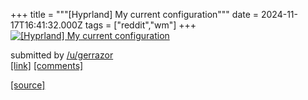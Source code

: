 +++
title = """[Hyprland] My current configuration"""
date = 2024-11-17T16:41:32.000Z
tags = ["reddit","wm"]
+++
[![[Hyprland] My current configuration](https://preview.redd.it/yxla334lph1e1.png?width=640&crop=smart&auto=webp&s=a9a62c9e137d311f098dc19f3d894aa1b361f35b "[Hyprland] My current configuration")](https://www.reddit.com/r/unixporn/comments/1gthlm0/hyprland_my_current_configuration/)

submitted by [/u/gerrazor](https://www.reddit.com/user/gerrazor)  
[\[link\]](https://i.redd.it/yxla334lph1e1.png) [\[comments\]](https://www.reddit.com/r/unixporn/comments/1gthlm0/hyprland_my_current_configuration/)

[[source]](https://www.reddit.com/r/unixporn/comments/1gthlm0/hyprland_my_current_configuration/)
